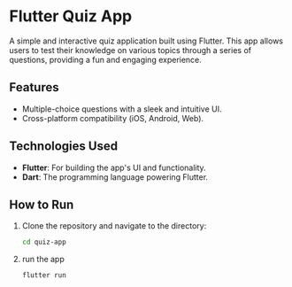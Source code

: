 # Flutter Quiz App

A simple and interactive quiz application built using Flutter. This app allows users to test their knowledge on various topics through a series of questions, providing a fun and engaging experience.

## Features

- Multiple-choice questions with a sleek and intuitive UI.
- Cross-platform compatibility (iOS, Android, Web).

## Technologies Used

- **Flutter**: For building the app's UI and functionality.
- **Dart**: The programming language powering Flutter.


## How to Run

1. Clone the repository and navigate to the directory:
   ```bash
   cd quiz-app
   
2. run the app
   ```bash
   flutter run

